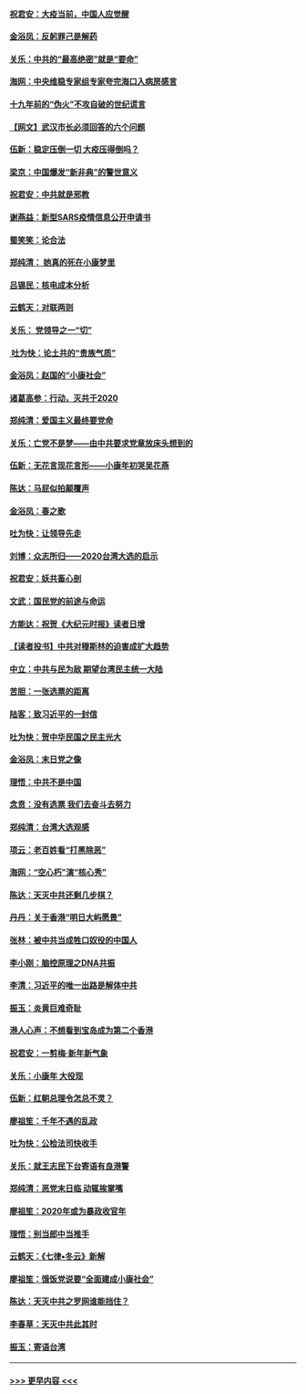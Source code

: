 #### [祝君安：大疫当前，中国人应觉醒](../pages/nsc993/n11821946.md?t=01270522) 
#### [金浴凤：反躬罪己是解药](../pages/nsc993/n11820280.md?t=01270522) 
#### [关乐：中共的“最高绝密”就是“要命”](../pages/nsc993/n11816946.md?t=01270522) 
#### [海网：中央维稳专家组专家夸完海口入病房感言](../pages/nsc993/n11815138.md?t=01270522) 
#### [十九年前的“伪火”不攻自破的世纪谎言](../pages/nsc993/n11813238.md?t=01270522) 
#### [【网文】武汉市长必须回答的六个问题](../pages/nsc993/n11813848.md?t=01270522) 
#### [伍新：稳定压倒一切 大疫压得倒吗？](../pages/nsc993/n11812634.md?t=01270522) 
#### [梁京：中国爆发“新非典”的警世意义](../pages/nsc993/n11812554.md?t=01270522) 
#### [祝君安：中共就是邪教](../pages/nsc993/n11812431.md?t=01270522) 
#### [谢燕益：新型SARS疫情信息公开申请书](../pages/nsc993/n11808840.md?t=01270522) 
#### [蜀笑笑：论合法](../pages/nsc993/n11808064.md?t=01270522) 
#### [郑纯清： 她真的死在小康梦里](../pages/nsc993/n11806623.md?t=01270522) 
#### [吕锡民：核电成本分析](../pages/nsc993/n11806284.md?t=01270522) 
#### [云鹤天：对联两则](../pages/nsc993/n11805957.md?t=01270522) 
#### [关乐： 党领导之一“切”](../pages/nsc993/n11804505.md?t=01270522) 
#### [ 吐为快：论土共的“贵族气质”](../pages/nsc993/n11804490.md?t=01270522) 
#### [金浴凤：赵国的“小康社会”](../pages/nsc993/n11804452.md?t=01270522) 
#### [诸葛高参：行动，灭共于2020](../pages/nsc993/n11804120.md?t=01270522) 
#### [郑纯清：爱国主义最终要党命](../pages/nsc993/n11802197.md?t=01270522) 
#### [关乐：亡党不是梦——由中共要求党章放床头想到的](../pages/nsc993/n11802156.md?t=01270522) 
#### [伍新：无花言现花言形——小康年初哭吴花燕](../pages/nsc993/n11800044.md?t=01270522) 
#### [陈达：马屁似拍颠覆声](../pages/nsc993/n11800010.md?t=01270522) 
#### [金浴凤：春之歌](../pages/nsc993/n11797687.md?t=01270522) 
#### [吐为快：让领导先走](../pages/nsc993/n11797512.md?t=01270522) 
#### [刘博：众志所归——2020台湾大选的启示](../pages/nsc993/n11796878.md?t=01270522) 
#### [祝君安：妖共畜心剖](../pages/nsc993/n11794273.md?t=01270522) 
#### [文武：国民党的前途与命运](../pages/nsc993/n11794198.md?t=01270522) 
#### [方能达：祝贺《大纪元时报》读者日增](../pages/nsc993/n11793807.md?t=01270522) 
#### [【读者投书】中共对穆斯林的迫害成扩大趋势](../pages/nsc993/n11791371.md?t=01270522) 
#### [中立：中共与民为敌 期望台湾民主统一大陆](../pages/nsc993/n11790392.md?t=01270522) 
#### [苦胆：一张选票的距离](../pages/nsc993/n11788914.md?t=01270522) 
#### [陆客：致习近平的一封信](../pages/nsc993/n11788867.md?t=01270522) 
#### [吐为快：贺中华民国之民主光大](../pages/nsc993/n11788618.md?t=01270522) 
#### [金浴凤：末日党之像](../pages/nsc993/n11787475.md?t=01270522) 
#### [理悟：中共不是中国](../pages/nsc993/n11787463.md?t=01270522) 
#### [念贲：没有选票  我们去奋斗去努力](../pages/nsc993/n11787398.md?t=01270522) 
#### [郑纯清：台湾大选观感](../pages/nsc993/n11786210.md?t=01270522) 
#### [项云：老百姓看“打黑除恶”](../pages/nsc993/n11785398.md?t=01270522) 
#### [海网：“空心朽”演“核心秀”](../pages/nsc993/n11783874.md?t=01270522) 
#### [陈达：天灭中共还剩几步棋？](../pages/nsc993/n11783719.md?t=01270522) 
#### [丹丹：关于香港“明日大屿愿景”](../pages/nsc993/n11783273.md?t=01270522) 
#### [张林：被中共当成牲口奴役的中国人](../pages/nsc993/n11782397.md?t=01270522) 
#### [李小刚：脑控原理之DNA共振](../pages/nsc993/n11780962.md?t=01270522) 
#### [李清：习近平的唯一出路是解体中共](../pages/nsc993/n11780866.md?t=01270522) 
#### [振玉：炎黄巨难奇耻](../pages/nsc993/n11779632.md?t=01270522) 
#### [港人心声：不想看到宝岛成为第二个香港](../pages/nsc993/n11778817.md?t=01270522) 
#### [祝君安：一剪梅‧新年新气象](../pages/nsc993/n11776340.md?t=01270522) 
#### [关乐：小康年 大役现](../pages/nsc993/n11774213.md?t=01270522) 
#### [伍新：红朝总理令怎总不灵？](../pages/nsc993/n11770813.md?t=01270522) 
#### [廖祖笙：千年不遇的乱政](../pages/nsc993/n11770373.md?t=01270522) 
#### [吐为快：公检法司快收手](../pages/nsc993/n11770359.md?t=01270522) 
#### [关乐：就王志民下台寄语有良港警](../pages/nsc993/n11769903.md?t=01270522) 
#### [郑纯清：恶党末日临 动辄挨掌嘴](../pages/nsc993/n11769356.md?t=01270522) 
#### [廖祖笙：2020年或为暴政收官年](../pages/nsc993/n11768216.md?t=01270522) 
#### [理悟：别当郎中当推手](../pages/nsc993/n11768243.md?t=01270522) 
#### [云鹤天：《七律▪冬云》新解](../pages/nsc993/n11768204.md?t=01270522) 
#### [廖祖笙：饿饭党说要“全面建成小康社会”](../pages/nsc993/n11767482.md?t=01270522) 
#### [陈达：天灭中共之罗网谁能挡住？](../pages/nsc993/n11767465.md?t=01270522) 
#### [李春草：天灭中共此其时](../pages/nsc993/n11767452.md?t=01270522) 
#### [振玉：寄语台湾](../pages/nsc993/n11767432.md?t=01270522) 

----
#### [ >>> 更早内容 <<< ](../indexes/nsc993-earlier.md)
